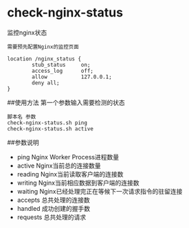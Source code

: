 # check-nginx-status
监控nginx状态

	需要预先配置Nginx的监控页面
```
location /nginx_status {
        stub_status     on;
        access_log      off;
        allow           127.0.0.1;
        deny all;
}
```

##使用方法
第一个参数输入需要检测的状态

	脚本名	参数
	check-nginx-status.sh ping
	check-nginx-status.sh active

##参数说明
- ping			Nginx Worker Process进程数量
- active		Nginx当前总的连接数量
- reading		Nginx当前读取客户端的连接数
- writing		Nginx当前相应数据到客户端的连接数
- waiting		Nginx已经处理完正在等候下一次请求指令的驻留连接
- accepts		总共处理的连接数
- handled		成功创建的握手数
- requests		总共处理的请求